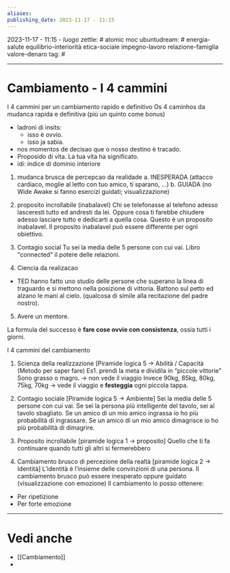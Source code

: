 ```yaml
---
aliases: 
publishing_date: 2023-11-17 - 11:15
---
```

2023-11-17 - 11:15 - *luogo*
zettle: # atomic moc
ubuntudream: # energia-salute equilibrio-interiorità etica-sociale impegno-lavoro relazione-famiglia valore-denaro 
tag: #

---
# Cambiamento - I 4 cammini
I 4 cammini per un cambiamento rapido e definitivo
Os 4 caminhos da mudanca rapida e definitiva (più un quinto come bonus)

- ladroni di insits: 
	- isso è ovvio. 
	- isso ja sabia.
- nos momentos de decisao que o nosso destino è tracado.
- Proposido di vita. La tua vita ha significato.
- idi: indice di dominio interiore

1) mudanca brusca de percepcao da realidade
 a. INESPERADA (attacco cardiaco, moglie al letto con tuo amico, ti sparano, ...)
 b. GUIADA (no Wide Awake si fanno esercizi guidati; visualizzazione)


2) proposito incrollabile (inabalavel)
Chi se telefonasse al telefono adesso lasceresti tutto ed andresti da lei.
Oppure cosa ti farebbe chiudere adesso lasciare tutto e dedicarti a quella cosa.
Questo è un proposito inabalavel.
Il proposito inabalavel può essere  differente per ogni obiettivo.


3) Contagio social
Tu sei la media delle 5 persone con cui vai. Libro "connected" il potere delle relazioni.


4) Ciencia da realizacao
* TED hanno fatto uno studio delle persone che superano la linea di traguardo e si mettono nella posizione di vittoria. Battono sul petto ed alzano le mani al cielo. (qualcosa di simile alla recitazione del padre nostro).

5) Avere un mentore.

La formula del successo è **fare cose ovvie con consistenza**, ossia tutti i giorni.

I 4 cammini del cambiamento

1. Scienza della realizzazione [Piramide logica 5 → Abilità / Capacità (Metodo per saper fare)
Es1. prendi la meta e dividila in “piccole vittorie”
Sono grasso o magro. → non vede il viaggio
Invece 90kg, 85kg, 80kg, 75kg, 70kg → vede il viaggio e **festeggia** ogni piccola tappa.


2. Contagio sociale [Piramide logica 5 → Ambiente]
Sei la media delle 5 persone con cui vai.
Se sei la persona più intelligente del tavolo, sei al tavolo sbagliato.
Se un amico di un mio amico ingrassa io ho più probabilità di ingrassare.
Se un amico di un mio amico dimagrisce io ho più probabilità di dimagrire.


3. Proposito incrollabile [piramide logica 1 → proposito]
Quello che ti fa continuare quando tutti gli altri si fermerebbero


4. Cambiamento brusco di percezione della realtà [piramide logica 2 → Identità]
L’identità è l’insieme delle convinzioni di una persona.
Il cambiamento brusco può essere inesperato oppure guidato (visualizzazione con emozione)
Il cambiamento lo posso ottenere:
- Per ripetizione
- Per forte emozione



---
# Vedi anche
- [[Cambiamento]]
- 